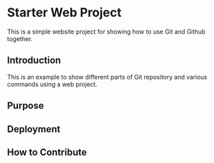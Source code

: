 # Starter Web Project

This is a simple website project for showing how to use Git and Github together.

## Introduction
This is an example to show different parts of Git repository and various commands using a web project.


## Purpose

## Deployment

## How to Contribute